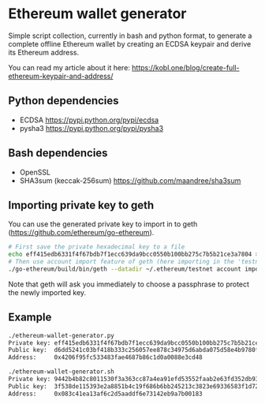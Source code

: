 # Ethereum wallet generator
Simple script collection, currently in bash and python format, to generate a complete offline Ethereum wallet by creating an ECDSA keypair and derive its Ethereum address.

You can read my article about it here: https://kobl.one/blog/create-full-ethereum-keypair-and-address/

## Python dependencies
- ECDSA https://pypi.python.org/pypi/ecdsa
- pysha3 https://pypi.python.org/pypi/pysha3

## Bash dependencies
- OpenSSL
- SHA3sum (keccak-256sum) https://github.com/maandree/sha3sum

## Importing private key to geth
You can use the generated private key to import in to geth (https://github.com/ethereum/go-ethereum).
```bash
# First save the private hexadecimal key to a file
echo eff415edb6331f4f67bdb7f1ecc639da9bcc0550b100bb275c7b5b21ce3a7804 > key
# Then use account import feature of geth (here importing in the 'testnet' directory)
./go-ethereum/build/bin/geth --datadir ~/.ethereum/testnet account import key
```
Note that geth will ask you immediately to choose a passphrase to protect the newly imported key.

## Example
```bash
./ethereum-wallet-generator.py 
Private key: eff415edb6331f4f67bdb7f1ecc639da9bcc0550b100bb275c7b5b21ce3a7804
Public key:  d6dd5241c03bf418b333c256057ee878c34975d6abda075d58e4b9780f4a8659fcc096b6ad763d8e5914f7daa0b7351398b1eb6458e95ac41a2711a0651f3fc6
Address:     0x4206f95fc533483fae4687b86c1d0a0088e3cd48
```

```bash
./ethereum-wallet-generator.sh
Private key: 9442b4b82c8011530f3a363cc87a4ea91efd53552faab2e63fd352db9367bb24
Public key:  3f538de115393e2a8851b4c19f686b6bb245213c3823e69336583f1d72c53d20831ea0574900b31d833932b3e8e71b4e99d574c6480890d60153fc2dccbc96d6
Address:     0x083c41ea13af6c2d5aaddf6e73142eb9a7b00183
```
